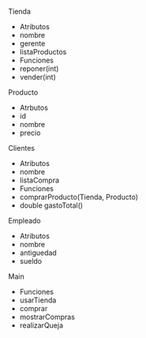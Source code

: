 Tienda
  - Atributos
  -   nombre
  -   gerente
  -   listaProductos
  - Funciones
  -   reponer(int)
  -   vender(int)

Producto
  - Atrbutos
  -   id
  -   nombre
  -   precio

Clientes
  - Atributos
  -   nombre
  -   listaCompra
  - Funciones
  -   comprarProducto(Tienda, Producto)
  -   double gastoTotal()

Empleado
  - Atributos
  -   nombre
  -   antiguedad
  -   sueldo

Main
  - Funciones
  -   usarTienda
  -   comprar
  -   mostrarCompras
  -   realizarQueja
